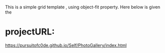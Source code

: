 This is a simple grid template , using object-fit property.
Here below is given the 
# projectURL:
https://pursuitofc0de.github.io/Self/PhotoGallery/index.html
